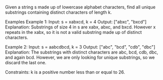 Given a string s made up of lowercase alphabet characters, find all unique substrings containing distinct characters of length k.

Examples
Example 1:
Input: s = xabxcd, k = 4
Output: ["abxc", "bxcd"]
Explanation:
Substrings of size 4 in s are xabx, abxc, and bxcd. However x repeats in the xabx, so it is not a valid substring made up of distinct characters.

Example 2:
Input: s = aabcdbcd, k = 3
Output: ["abc", "bcd", "cdb", "dbc"]
Explanation:
The substrings with distinct characters are abc, bcd, cdb, dbc, and again bcd. However, we are only looking for unique substrings, so we discard the last one.

Constraints:
k is a positive number less than or equal to 26.